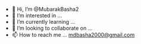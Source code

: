 - 👋 Hi, I’m @MubarakBasha2
- 👀 I’m interested in ...
- 🌱 I’m currently learning ...
- 💞️ I’m looking to collaborate on ...
- 📫 How to reach me ... mdbasha2000@gmail.com

<!---
MubarakBasha2/MubarakBasha2 is a ✨ special ✨ repository because its `README.md` (this file) appears on your GitHub profile.
You can click the Preview link to take a look at your changes.
--->
